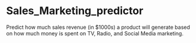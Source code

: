 # Sales_Marketing_predictor
Predict how much sales revenue (in $1000s) a product will generate based on how much money is spent on TV, Radio, and Social Media marketing.
